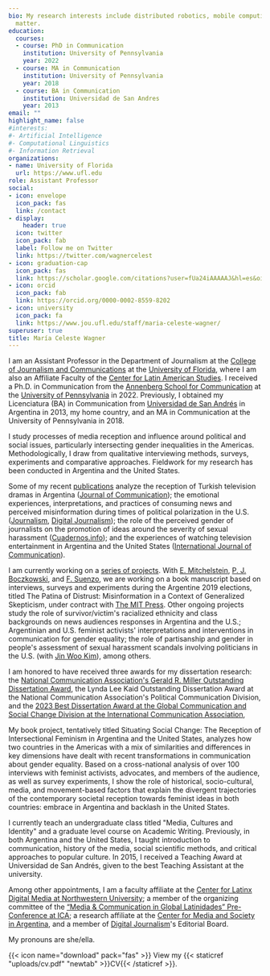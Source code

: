 ```yaml
---
bio: My research interests include distributed robotics, mobile computing and programmable
  matter.
education:
  courses:
  - course: PhD in Communication
    institution: University of Pennsylvania
    year: 2022 
  - course: MA in Communication
    institution: University of Pennsylvania
    year: 2018
  - course: BA in Communication
    institution: Universidad de San Andres
    year: 2013
email: ""
highlight_name: false
#interests:
#- Artificial Intelligence
#- Computational Linguistics
#- Information Retrieval
organizations:
- name: University of Florida
  url: https://www.ufl.edu
role: Assistant Professor
social:
- icon: envelope
  icon_pack: fas
  link: /contact
- display:
    header: true
  icon: twitter
  icon_pack: fab
  label: Follow me on Twitter
  link: https://twitter.com/wagnercelest
- icon: graduation-cap
  icon_pack: fas
  link: https://scholar.google.com/citations?user=fUa24iAAAAAJ&hl=es&oi=ao 
- icon: orcid
  icon_pack: fab
  link: https://orcid.org/0000-0002-8559-8202
- icon: university
  icon_pack: fa
  link: https://www.jou.ufl.edu/staff/maria-celeste-wagner/
superuser: true
title: María Celeste Wagner
---
```


I am an Assistant Professor in the Department of Journalism at the [College of Journalism and Communications](https://www.jou.ufl.edu) at the [University of Florida](https://www.ufl.edu), where I am also an Affiliate Faculty of the [Center for Latin American Studies](https://www.latam.ufl.edu). I received a Ph.D. in Communication from the [Annenberg School for Communication](https://www.asc.upenn.edu/) at the [University of Pennsylvania](https://www.upenn.edu) in 2022. Previously, I obtained my Licenciatura (BA) in Communication from [Universidad de San Andrés](https://udesa.edu.ar/) in Argentina in 2013, my home country, and an MA in Communication at the University of Pennsylvania in 2018. 

I study processes of media reception and influence around political and social issues, particularly intersecting gender inequalities in the Americas. Methodologically, I draw from qualitative interviewing methods, surveys, experiments and comparative approaches. Fieldwork for my research has been conducted in Argentina and the United States. 

Some of my recent [publications](https://celestewagner.com/research/) analyze the reception of Turkish television dramas in Argentina ([Journal of Communication](https://doi.org/10.1093/joc/jqad001)); the emotional experiences, interpretations, and practices of consuming news and perceived misinformation during times of political polarization in the U.S. ([Journalism](https://journals.sagepub.com/doi/abs/10.1177/1464884919878545), [Digital Journalism](https://www.tandfonline.com/doi/abs/10.1080/21670811.2019.1653208)); the role of the perceived gender of journalists on the promotion of ideas around the severity of sexual harassment ([Cuadernos.info](https://scielo.conicyt.cl/scielo.php?pid=S0719-367X2019000100043&script=sci_arttext)); and the experiences of watching television entertainment in Argentina and the United States ([International Journal of Communication](https://ijoc.org/index.php/ijoc/article/view/14191)). 

I am currently working on a [series of projects](https://celestewagner.com/research/). With [E. Mitchelstein](https://udesa.edu.ar/profesores/eugenia-mitchelstein), [P. J. Boczkowski](https://communication.northwestern.edu/faculty/pablo-boczkowski/), and [F. Suenzo](https://facundosuenzo.com), we are working on a book manuscript based on interviews, surveys and experiments during the Argentine 2019 elections, titled The Patina of Distrust: Misinformation in a Context of Generalized Skepticism, under contract with [The MIT Press](https://mitpress.mit.edu). Other ongoing projects study the role of survivor/victim's racialized ethnicity and class backgrounds on news audiences responses in Argentina and the U.S.; Argentinian and U.S. feminist activists' interpretations and interventions in communication for gender equality; the role of partisanship and gender in people's assessment of sexual harassment scandals involving politicians in the U.S. (with [Jin Woo Kim](https://jinwookimqssdotcom.wordpress.com)), among others. 

I am honored to have received three awards for my dissertation research: the [National Communication Association's Gerald R. Miller Outstanding Dissertation Award](https://www.natcom.org/awards/2023-nca-award-winners), the Lynda Lee Kaid Outstanding Dissertation Award at the National Communication Association's Political Communication Division, and the [2023 Best Dissertation Award at the Global Communication and Social Change Division at the International Communication Association](https://ica-gcsc.org), 

My book project, tentatively titled Situating Social Change: The Reception of Intersectional Feminism in Argentina and the United States, analyzes how two countries in the Americas with a mix of similarities and differences in key dimensions have dealt with recent transformations in communication about gender equality. Based on a cross-national analysis of over 100 interviews with feminist activists, advocates, and members of the audience, as well as survey experiments, I show the role of historical, socio-cultural, media, and movement-based factors that explain the divergent trajectories of the contemporary societal reception towards feminist ideas in both countries: embrace in Argentina and backlash in the United States. 

I currently teach an undergraduate class titled "Media, Cultures and Identity" and a graduate level course on Academic Writing. Previously, in both Argentina and the United States, I taught introduction to communication, history of the media, social scientific methods, and critical approaches to popular culture. In 2015, I received a Teaching Award at Universidad de San Andrés, given to the best Teaching Assistant at the university. 

Among other appointments, I am a faculty affiliate at the [Center for Latinx Digital Media at Northwestern University](https://ldm.soc.northwestern.edu); a member of the organizing committee of the [“Media & Communication in Global Latinidades” Pre-Conference at ICA](https://latinxlatammedia.com/); a research affiliate at the [Center for Media and Society in Argentina](https://udesa.edu.ar/meso-en/team), and a member of [Digital Journalism](https://www.tandfonline.com/journals/rdij20)'s Editorial Board. 

My pronouns are she/ella.

{{< icon name="download" pack="fas" >}} View my {{< staticref "uploads/cv.pdf" "newtab" >}}CV{{< /staticref >}}.
